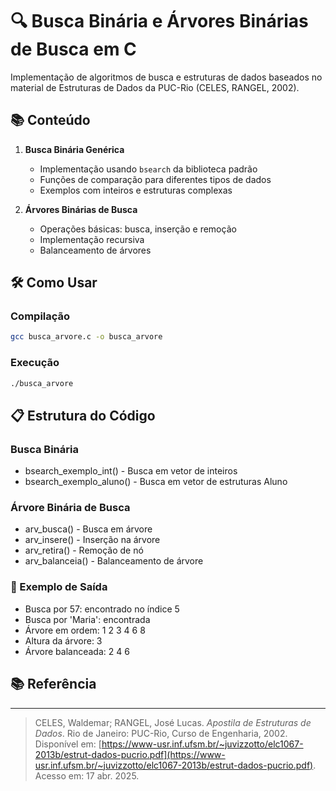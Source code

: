 # 🔍 Busca Binária e Árvores Binárias de Busca em C

Implementação de algoritmos de busca e estruturas de dados baseados no material de Estruturas de Dados da PUC-Rio (CELES, RANGEL, 2002).

## 📚 Conteúdo

1. **Busca Binária Genérica**
   - Implementação usando `bsearch` da biblioteca padrão
   - Funções de comparação para diferentes tipos de dados
   - Exemplos com inteiros e estruturas complexas

2. **Árvores Binárias de Busca**
   - Operações básicas: busca, inserção e remoção
   - Implementação recursiva
   - Balanceamento de árvores

## 🛠 Como Usar

### Compilação

```bash
gcc busca_arvore.c -o busca_arvore
```

### Execução

```bash
./busca_arvore
```

## 📋 Estrutura do Código

### Busca Binária

- bsearch_exemplo_int() - Busca em vetor de inteiros
- bsearch_exemplo_aluno() - Busca em vetor de estruturas Aluno

### Árvore Binária de Busca

- arv_busca() - Busca em árvore
- arv_insere() - Inserção na árvore
- arv_retira() - Remoção de nó
- arv_balanceia() - Balanceamento de árvore

### 📝 Exemplo de Saída

- Busca por 57: encontrado no índice 5
- Busca por 'Maria': encontrada
- Árvore em ordem: 1 2 3 4 6 8
- Altura da árvore: 3
- Árvore balanceada: 2 4 6

## 📚 Referência

---

> CELES, Waldemar; RANGEL, José Lucas. *Apostila de Estruturas de Dados*. Rio de Janeiro: PUC-Rio, Curso de Engenharia, 2002. Disponível em: [https://www-usr.inf.ufsm.br/~juvizzotto/elc1067-2013b/estrut-dados-pucrio.pdf](https://www-usr.inf.ufsm.br/~juvizzotto/elc1067-2013b/estrut-dados-pucrio.pdf). Acesso em: 17 abr. 2025.
